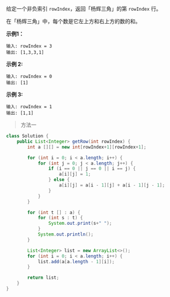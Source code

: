 
给定一个非负索引 `rowIndex`，返回「杨辉三角」的第 `rowIndex` 行。

在「杨辉三角」中，每个数是它左上方和右上方的数的和。

**示例1：**

```
输入: rowIndex = 3
输出: [1,3,3,1]
```

**示例 2:**

```
输入: rowIndex = 0
输出: [1]
```

**示例 3:**

```
输入: rowIndex = 1
输出: [1,1]
```

> 方法一

```java
class Solution {
    public List<Integer> getRow(int rowIndex) {
        int a [][] = new int[rowIndex+1][rowIndex+1];

        for (int i = 0; i < a.length; i++) {
            for (int j = 0; j < a.length; j++) {
                if (i == 0 || j == 0 || i == j) {
                    a[i][j] = 1;
                } else {
                    a[i][j] = a[i - 1][j] + a[i - 1][j - 1];
                }
            }
        }

        for (int t [] : a) {
            for (int s : t) {
                System.out.print(s+" ");
            }
            System.out.println();
        }

        List<Integer> list = new ArrayList<>();
        for (int i = 0; i < a.length; i++) {
            list.add(a[a.length - 1][i]);
        }

        return list;
    }
}
```